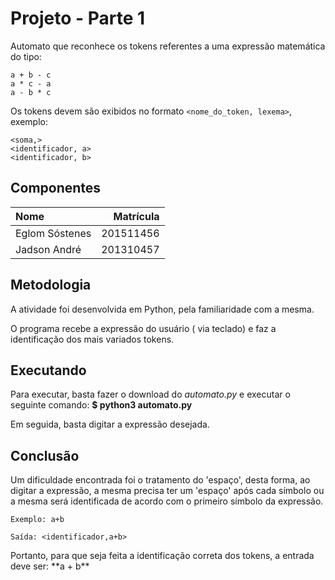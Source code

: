 # Projeto - Parte 1

Automato que reconhece os tokens referentes a uma expressão matemática do tipo:

```
a + b - c
a * c - a
a - b * c
```

Os tokens devem são exibidos no formato `<nome_do_token, lexema>`, exemplo:

```
<soma,>
<identificador, a>
<identificador, b>
```

## Componentes

| Nome                | Matrícula      |
| :------------------ | -------------: |
| Eglom Sóstenes      | 201511456      |
| Jadson André        | 201310457      |

## Metodologia

A atividade foi desenvolvida em Python, pela familiaridade com a mesma.
<p>O programa recebe a expressão do usuário ( via teclado) e faz a identificação dos mais variados tokens.</p>

## Executando

Para executar, basta fazer o download do *automato.py* e executar o seguinte comando:
**$ python3 automato.py**
<p>Em seguida, basta digitar a expressão desejada.

## Conclusão

Um dificuldade encontrada foi o tratamento do 'espaço', desta forma, ao digitar a expressão, a mesma precisa ter um 'espaço' após cada símbolo ou a mesma será identificada de acordo com o primeiro símbolo da expressão.
```
Exemplo: a+b
```

```
Saída: <identificador,a+b>
```
<p>Portanto, para que seja feita a identificação correta dos tokens, a entrada deve ser: **a + b** </p>